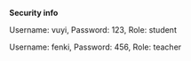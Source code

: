 **Security info**

Username: vuyi,
Password: 123,
Role: student

Username: fenki,
Password: 456,
Role: teacher
